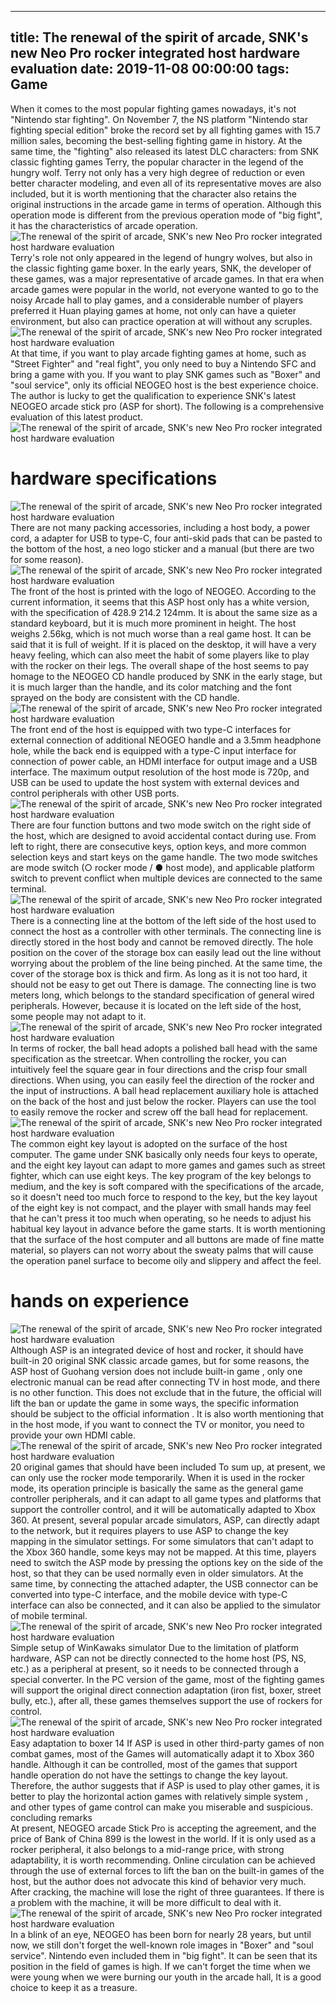 
---
title: The renewal of the spirit of arcade, SNK's new Neo Pro rocker integrated host hardware evaluation
date: 2019-11-08 00:00:00
tags:  Game
---
When it comes to the most popular fighting games nowadays, it's not "Nintendo star fighting". On November 7, the NS platform "Nintendo star fighting special edition" broke the record set by all fighting games with 15.7 million sales, becoming the best-selling fighting game in history. At the same time, the "fighting" also released its latest DLC characters: from SNK classic fighting games Terry, the popular character in the legend of the hungry wolf. Terry not only has a very high degree of reduction or even better character modeling, and even all of its representative moves are also included, but it is worth mentioning that the character also retains the original instructions in the arcade game in terms of operation. Although this operation mode is different from the previous operation mode of "big fight", it has the characteristics of arcade operation.
![The renewal of the spirit of arcade, SNK's new Neo Pro rocker integrated host hardware evaluation](fbee1236b5d7476badb92b63c0e3f600.jpg)
Terry's role not only appeared in the legend of hungry wolves, but also in the classic fighting game boxer. In the early years, SNK, the developer of these games, was a major representative of arcade games. In that era when arcade games were popular in the world, not everyone wanted to go to the noisy Arcade hall to play games, and a considerable number of players preferred it Huan playing games at home, not only can have a quieter environment, but also can practice operation at will without any scruples.
![The renewal of the spirit of arcade, SNK's new Neo Pro rocker integrated host hardware evaluation](b15bdba6579e476d8c5ba12cd50f56f8.jpg)
At that time, if you want to play arcade fighting games at home, such as "Street Fighter" and "real fight", you only need to buy a Nintendo SFC and bring a game with you. If you want to play SNK games such as "Boxer" and "soul service", only its official NEOGEO host is the best experience choice. The author is lucky to get the qualification to experience SNK's latest NEOGEO arcade stick pro (ASP for short). The following is a comprehensive evaluation of this latest product.
![The renewal of the spirit of arcade, SNK's new Neo Pro rocker integrated host hardware evaluation](50e9e7d1ba294f15b9a9a1637605c145.jpg)
# hardware specifications
![The renewal of the spirit of arcade, SNK's new Neo Pro rocker integrated host hardware evaluation](89e42482119c43dfa7109d15e167dd6e.jpg)
There are not many packing accessories, including a host body, a power cord, a adapter for USB to type-C, four anti-skid pads that can be pasted to the bottom of the host, a neo logo sticker and a manual (but there are two for some reason).
![The renewal of the spirit of arcade, SNK's new Neo Pro rocker integrated host hardware evaluation](569c77ecf15c4f62b7a8d714713c28b0.jpg)
The front of the host is printed with the logo of NEOGEO. According to the current information, it seems that this ASP host only has a white version, with the specification of 428.9  214.2  124mm. It is about the same size as a standard keyboard, but it is much more prominent in height. The host weighs 2.56kg, which is not much worse than a real game host. It can be said that it is full of weight. If it is placed on the desktop, it will have a very heavy feeling, which can also meet the habit of some players like to play with the rocker on their legs. The overall shape of the host seems to pay homage to the NEOGEO CD handle produced by SNK in the early stage, but it is much larger than the handle, and its color matching and the font sprayed on the body are consistent with the CD handle.
![The renewal of the spirit of arcade, SNK's new Neo Pro rocker integrated host hardware evaluation](4350c8acc5574370b983255c9f30fb43.jpg)
The front end of the host is equipped with two type-C interfaces for external connection of additional NEOGEO handle and a 3.5mm headphone hole, while the back end is equipped with a type-C input interface for connection of power cable, an HDMI interface for output image and a USB interface. The maximum output resolution of the host mode is 720p, and USB can be used to update the host system with external devices and control peripherals with other USB ports.
![The renewal of the spirit of arcade, SNK's new Neo Pro rocker integrated host hardware evaluation](7ed064b6351a41548b2c9e92734df427.jpg)
There are four function buttons and two mode switch on the right side of the host, which are designed to avoid accidental contact during use. From left to right, there are consecutive keys, option keys, and more common selection keys and start keys on the game handle. The two mode switches are mode switch (○ rocker mode / ● host mode), and applicable platform switch to prevent conflict when multiple devices are connected to the same terminal.
![The renewal of the spirit of arcade, SNK's new Neo Pro rocker integrated host hardware evaluation](6d11fb9011bd46439805399b6064eada.jpg)
There is a connecting line at the bottom of the left side of the host used to connect the host as a controller with other terminals. The connecting line is directly stored in the host body and cannot be removed directly. The hole position on the cover of the storage box can easily lead out the line without worrying about the problem of the line being pinched. At the same time, the cover of the storage box is thick and firm. As long as it is not too hard, it should not be easy to get out There is damage. The connecting line is two meters long, which belongs to the standard specification of general wired peripherals. However, because it is located on the left side of the host, some people may not adapt to it.
![The renewal of the spirit of arcade, SNK's new Neo Pro rocker integrated host hardware evaluation](2f923f9be23247d19355ced1ca390d08.jpg)
In terms of rocker, the ball head adopts a polished ball head with the same specification as the streetcar. When controlling the rocker, you can intuitively feel the square gear in four directions and the crisp four small directions. When using, you can easily feel the direction of the rocker and the input of instructions. A ball head replacement auxiliary hole is attached on the back of the host and just below the rocker. Players can use the tool to easily remove the rocker and screw off the ball head for replacement.
![The renewal of the spirit of arcade, SNK's new Neo Pro rocker integrated host hardware evaluation](18180e309df343b2ac0a74b072690c92.jpg)
The common eight key layout is adopted on the surface of the host computer. The game under SNK basically only needs four keys to operate, and the eight key layout can adapt to more games and games such as street fighter, which can use eight keys. The key program of the key belongs to medium, and the key is soft compared with the specifications of the arcade, so it doesn't need too much force to respond to the key, but the key layout of the eight key is not compact, and the player with small hands may feel that he can't press it too much when operating, so he needs to adjust his habitual key layout in advance before the game starts. It is worth mentioning that the surface of the host computer and all buttons are made of fine matte material, so players can not worry about the sweaty palms that will cause the operation panel surface to become oily and slippery and affect the feel.
# hands on experience
![The renewal of the spirit of arcade, SNK's new Neo Pro rocker integrated host hardware evaluation](9b1834f3e8174858a5189c79bcc49372.jpg)
Although ASP is an integrated device of host and rocker, it should have built-in 20 original SNK classic arcade games, but for some reasons,  the ASP host of Guohang version does not include built-in game  , only one electronic manual can be read after connecting TV in host mode, and there is no other function. This does not exclude that in the future, the official will lift the ban or update the game in some ways,   the specific information should be subject to the official information  . It is also worth mentioning that in the host mode, if you want to connect the TV or monitor, you need to provide your own HDMI cable.
![The renewal of the spirit of arcade, SNK's new Neo Pro rocker integrated host hardware evaluation](bcf0d55664144a39a557a97aeb3c5a02.jpg)
20 original games that should have been included
To sum up, at present, we can only use the rocker mode temporarily. When it is used in the rocker mode, its operation principle is basically the same as the general game controller peripherals, and it can adapt to all game types and platforms that support the controller control, and it will be automatically adapted to Xbox 360. At present, several popular arcade simulators, ASP, can directly adapt to the network, but it requires players to use ASP to change the key mapping in the simulator settings. For some simulators that can't adapt to the Xbox 360 handle, some keys may not be mapped. At this time, players need to switch the ASP mode by pressing the options key on the side of the host, so that they can be used normally even in older simulators. At the same time, by connecting the attached adapter, the USB connector can be converted into type-C interface, and the mobile device with type-C interface can also be connected, and it can also be applied to the simulator of mobile terminal.
![The renewal of the spirit of arcade, SNK's new Neo Pro rocker integrated host hardware evaluation](4029001c617f43c8a59ce7e3ca0c65fd.jpg)
Simple setup of WinKawaks simulator
Due to the limitation of platform hardware, ASP can not be directly connected to the home host (PS, NS, etc.) as a peripheral at present, so it needs to be connected through a special converter. In the PC version of the game, most of the fighting games will support the original direct connection adaptation (iron fist, boxer, street bully, etc.), after all, these games themselves support the use of rockers for control.
![The renewal of the spirit of arcade, SNK's new Neo Pro rocker integrated host hardware evaluation](5a039addc7b941369a73d2dfe73460be.jpg)
Easy adaptation to boxer 14
If ASP is used in other third-party games of non combat games, most of the Games will automatically adapt it to Xbox 360 handle. Although it can be controlled, most of the games that support handle operation do not have the settings to change the key layout. Therefore, the author suggests that if ASP is used to play other games, it is better to play the horizontal action games with relatively simple system , and other types of game control can make you miserable and suspicious.
    concluding remarks  
At present, NEOGEO arcade Stick Pro is accepting the agreement, and the price of Bank of China 899 is the lowest in the world. If it is only used as a rocker peripheral, it also belongs to a mid-range price, with strong adaptability, it is worth recommending. Online circulation can be achieved through the use of external forces to lift the ban on the built-in games of the host, but the author does not advocate this kind of behavior very much. After cracking, the machine will lose the right of three guarantees. If there is a problem with the machine, it will be more difficult to deal with it.
![The renewal of the spirit of arcade, SNK's new Neo Pro rocker integrated host hardware evaluation](301cc94161784ef99a570e17d668e058.jpg)
In a blink of an eye, NEOGEO has been born for nearly 28 years, but until now, we still don't forget the well-known role images in "Boxer" and "soul service". Nintendo even included them in "big fight". It can be seen that its position in the field of games is high. If we can't forget the time when we were young when we were burning our youth in the arcade hall, It is a good choice to keep it as a treasure.